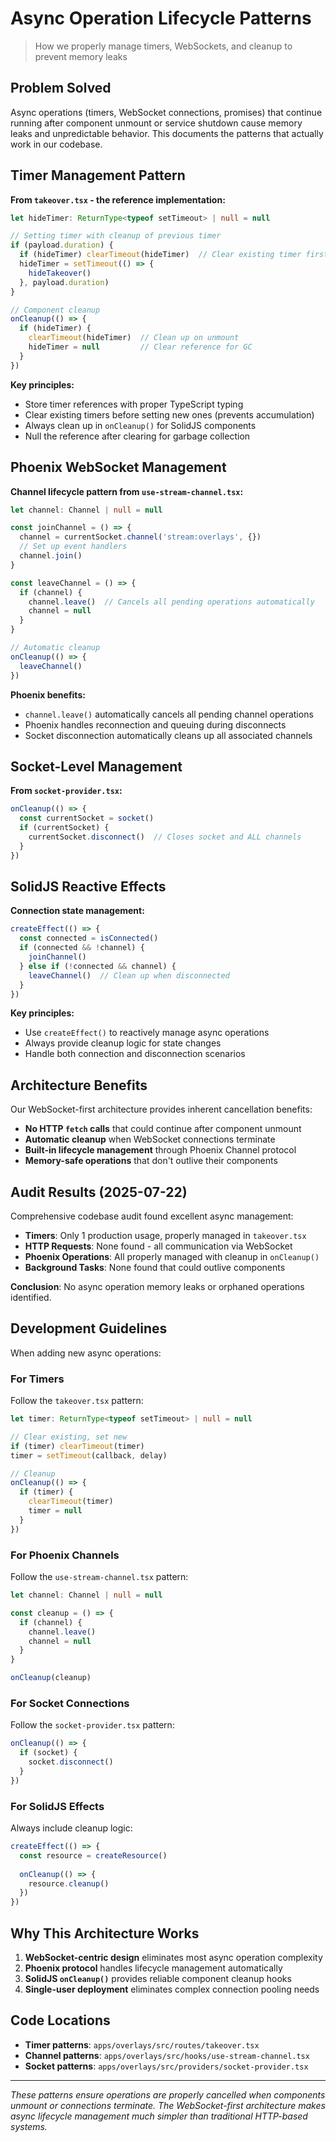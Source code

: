 # Async Operation Lifecycle Patterns

> How we properly manage timers, WebSockets, and cleanup to prevent memory leaks

## Problem Solved

Async operations (timers, WebSocket connections, promises) that continue running after component unmount or service shutdown cause memory leaks and unpredictable behavior. This documents the patterns that actually work in our codebase.

## Timer Management Pattern

**From `takeover.tsx` - the reference implementation:**

```typescript
let hideTimer: ReturnType<typeof setTimeout> | null = null

// Setting timer with cleanup of previous timer
if (payload.duration) {
  if (hideTimer) clearTimeout(hideTimer)  // Clear existing timer first
  hideTimer = setTimeout(() => {
    hideTakeover()
  }, payload.duration)
}

// Component cleanup
onCleanup(() => {
  if (hideTimer) {
    clearTimeout(hideTimer)  // Clean up on unmount
    hideTimer = null         // Clear reference for GC
  }
})
```

**Key principles:**
- Store timer references with proper TypeScript typing
- Clear existing timers before setting new ones (prevents accumulation)
- Always clean up in `onCleanup()` for SolidJS components
- Null the reference after clearing for garbage collection

## Phoenix WebSocket Management

**Channel lifecycle pattern from `use-stream-channel.tsx`:**

```typescript
let channel: Channel | null = null

const joinChannel = () => {
  channel = currentSocket.channel('stream:overlays', {})
  // Set up event handlers
  channel.join()
}

const leaveChannel = () => {
  if (channel) {
    channel.leave()  // Cancels all pending operations automatically
    channel = null
  }
}

// Automatic cleanup
onCleanup(() => {
  leaveChannel()
})
```

**Phoenix benefits:**
- `channel.leave()` automatically cancels all pending channel operations
- Phoenix handles reconnection and queuing during disconnects
- Socket disconnection automatically cleans up all associated channels

## Socket-Level Management

**From `socket-provider.tsx`:**

```typescript
onCleanup(() => {
  const currentSocket = socket()
  if (currentSocket) {
    currentSocket.disconnect()  // Closes socket and ALL channels
  }
})
```

## SolidJS Reactive Effects

**Connection state management:**

```typescript
createEffect(() => {
  const connected = isConnected()
  if (connected && !channel) {
    joinChannel()
  } else if (!connected && channel) {
    leaveChannel()  // Clean up when disconnected
  }
})
```

**Key principles:**
- Use `createEffect()` to reactively manage async operations
- Always provide cleanup logic for state changes
- Handle both connection and disconnection scenarios

## Architecture Benefits

Our WebSocket-first architecture provides inherent cancellation benefits:

- **No HTTP `fetch` calls** that could continue after component unmount
- **Automatic cleanup** when WebSocket connections terminate
- **Built-in lifecycle management** through Phoenix Channel protocol
- **Memory-safe operations** that don't outlive their components

## Audit Results (2025-07-22)

Comprehensive codebase audit found excellent async management:

- **Timers**: Only 1 production usage, properly managed in `takeover.tsx`
- **HTTP Requests**: None found - all communication via WebSocket
- **Phoenix Operations**: All properly managed with cleanup in `onCleanup()`
- **Background Tasks**: None found that could outlive components

**Conclusion**: No async operation memory leaks or orphaned operations identified.

## Development Guidelines

When adding new async operations:

### For Timers
Follow the `takeover.tsx` pattern:
```typescript
let timer: ReturnType<typeof setTimeout> | null = null

// Clear existing, set new
if (timer) clearTimeout(timer)
timer = setTimeout(callback, delay)

// Cleanup
onCleanup(() => {
  if (timer) {
    clearTimeout(timer)
    timer = null
  }
})
```

### For Phoenix Channels
Follow the `use-stream-channel.tsx` pattern:
```typescript
let channel: Channel | null = null

const cleanup = () => {
  if (channel) {
    channel.leave()
    channel = null
  }
}

onCleanup(cleanup)
```

### For Socket Connections
Follow the `socket-provider.tsx` pattern:
```typescript
onCleanup(() => {
  if (socket) {
    socket.disconnect()
  }
})
```

### For SolidJS Effects
Always include cleanup logic:
```typescript
createEffect(() => {
  const resource = createResource()
  
  onCleanup(() => {
    resource.cleanup()
  })
})
```

## Why This Architecture Works

1. **WebSocket-centric design** eliminates most async operation complexity
2. **Phoenix protocol** handles lifecycle management automatically
3. **SolidJS `onCleanup()`** provides reliable component cleanup hooks
4. **Single-user deployment** eliminates complex connection pooling needs

## Code Locations

- **Timer patterns**: `apps/overlays/src/routes/takeover.tsx`
- **Channel patterns**: `apps/overlays/src/hooks/use-stream-channel.tsx`
- **Socket patterns**: `apps/overlays/src/providers/socket-provider.tsx`

---

*These patterns ensure operations are properly cancelled when components unmount or connections terminate. The WebSocket-first architecture makes async lifecycle management much simpler than traditional HTTP-based systems.*